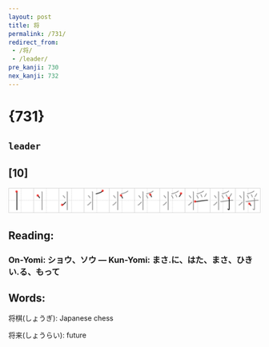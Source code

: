 ```yaml
---
layout: post
title: 将
permalink: /731/
redirect_from:
 - /将/
 - /leader/
pre_kanji: 730
nex_kanji: 732
---
```


# {731}

## `leader`

## [10]

<div class="stroke"><img src="../images/E5B086.png" /></div>

## Reading:

### On-Yomi: ショウ、ソウ &mdash; Kun-Yomi: まさ.に、はた、まさ、ひきい.る、もって

## Words:

将棋(しょうぎ): Japanese chess

将来(しょうらい): future
